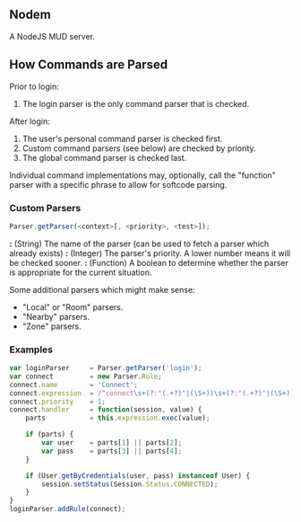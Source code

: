 Nodem
-----
A NodeJS MUD server.

## How Commands are Parsed
Prior to login:
  1. The login parser is the only command parser that is checked.

After login:
  1. The user's personal command parser is checked first.
  2. Custom command parsers (see below) are checked by priority.
  3. The global command parser is checked last.

Individual command implementations may, optionally, call the "function" parser
with a specific phrase to allow for softcode parsing.

### Custom Parsers
```javascript
Parser.getParser(<context>[, <priority>, <test>]);
```

   **<context>:** (String) The name of the parser (can be used to fetch a
        parser which already exists)
   **<priority>:** (Integer) The parser's priority.  A lower number means it
        will be checked sooner.
   **<test>:** (Function) A boolean to determine whether the parser is
        appropriate for the current situation.

Some additional parsers which might make sense:
* "Local" or "Room" parsers.
* "Nearby" parsers.
* "Zone" parsers.

### Examples
```javascript
var loginParser     = Parser.getParser('login');
var connect         = new Parser.Rule;
connect.name        = 'Connect';
connect.expression  = /^connect\s+(?:"(.+?)"|(\S+))\s+(?:"(.+?)"|(\S+))/i
connect.priority    = 1;
connect.handler     = function(session, value) {
    parts           = this.expression.exec(value);

    if (parts) {
        var user    = parts[1] || parts[2];
        var pass    = parts[3] || parts[4];
    }

    if (User.getByCredentials(user, pass) instanceof User) {
        session.setStatus(Session.Status.CONNECTED);
    }
}
loginParser.addRule(connect);
```